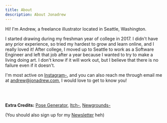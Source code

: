 ```yaml
---
title: About
description: About Jonadrew
---
```


Hi! I'm Andrew, a freelance illustrator located in Seattle, Washington. 

I started drawing during my freshman year of college in 2017. I didn't have any prior experience, so tried my hardest to grow and learn online, and I really loved it! After college, I moved up to Seattle to work as a Software Engineer and left that job after a year because I wanted to try to make a living doing art. I don't know if it will work out, but I believe that there is no failure even if it doesn't.

I'm most active on [Instagram-](https://www.instagram.com/jonadrew_/), and you can also reach me through email me at <andrew@jonadrew.com>, I would love to get to know you! 

<br />
<br />

**Extra Credits:** [Pose Generator](../pose/), [Itch-](https://jonadrew.itch.io/), [Newgrounds-](https://jonadrew.newgrounds.com)

(You should also sign up for my [Newsletter](../newsletter/) heh)
 
  <!-- but I also have a gallery up on 
 [Daily Paint Works](https://www.dailypaintworks.com/Artists/-jonadrew-13091) for most of 
 my oil paintings -->


<br />
<br />


